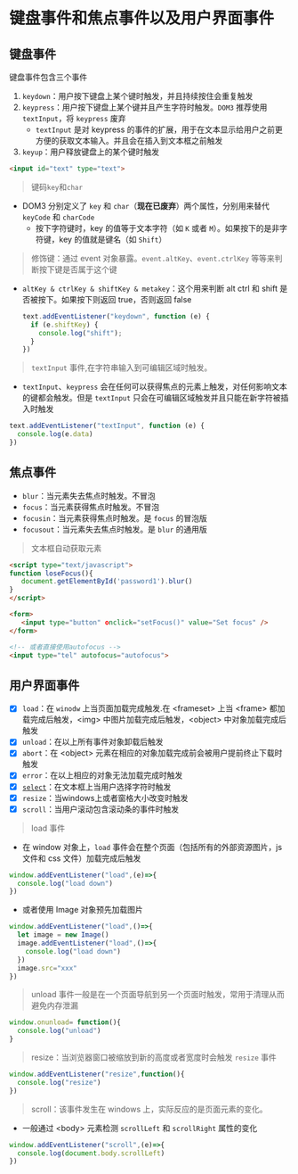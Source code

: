 # 键盘事件和焦点事件以及用户界面事件

## 键盘事件

键盘事件包含三个事件

1. `keydown`：用户按下键盘上某个键时触发，并且持续按住会重复触发
2. `keypress`：用户按下键盘上某个键并且产生字符时触发。`DOM3` 推荐使用 `textInput`，将 `keypress` 废弃
   * `textInput` 是对 keypress 的事件的扩展，用于在文本显示给用户之前更方便的获取文本输入。并且会在插入到文本框之前触发
3. `keyup`：用户释放键盘上的某个键时触发

```html
<input id="text" type="text">
```

> 键码`key`和`char`

* DOM3 分别定义了 `key` 和 `char`（**现在已废弃**）两个属性，分别用来替代 `keyCode` 和 `charCode`
  * 按下字符键时，key 的值等于文本字符（如 `K` 或者 `M`）。如果按下的是非字符键，key 的值就是键名（如 `Shift`）

> 修饰键：通过 event 对象暴露。`event.altKey`、`event.ctrlKey` 等等来判断按下键是否属于这个键

* `altKey & ctrlKey & shiftKey & metakey`：这个用来判断 alt ctrl 和 shift 是否被按下。如果按下则返回 true，否则返回 false

   ```js
   text.addEventListener("keydown", function (e) {
     if (e.shiftKey) {
       console.log("shift");
     }
   })
   ```

> `textInput` 事件,在字符串输入到可编辑区域时触发。

* `textInput`、`keypress` 会在任何可以获得焦点的元素上触发，对任何影响文本的键都会触发。但是 `textInput` 只会在可编辑区域触发并且只能在新字符被插入时触发

```js
text.addEventListener("textInput", function (e) {
  console.log(e.data)
})
```

## 焦点事件

* `blur`：当元素失去焦点时触发。不冒泡
* `focus`：当元素获得焦点时触发。不冒泡
* `focusin`：当元素获得焦点时触发。是 `focus` 的冒泡版
* `focusout`：当元素失去焦点时触发。是 `blur` 的通用版

> 文本框自动获取元素

```html
<script type="text/javascript">
function loseFocus(){
   document.getElementById('password1').blur()
}
</script>

<form>
   <input type="button" οnclick="setFocus()" value="Set focus" />
</form>

<!-- 或者直接使用autofocus -->
<input type="tel" autofocus="autofocus">
```

## 用户界面事件

* [x] `load`：在 `winodw` 上当页面加载完成触发.在 \<frameset> 上当 \<frame> 都加载完成后触发，\<img> 中图片加载完成后触发，\<object> 中对象加载完成后触发
* [x] `unload`：在以上所有事件对象卸载后触发
* [x] `abort`：在 \<object> 元素在相应的对象加载完成前会被用户提前终止下载时触发
* [x] `error`：在以上相应的对象无法加载完成时触发
* [x] [`select`](../form/文本框编程.md#选择文本)：在文本框上当用户选择字符时触发
* [x] `resize`：当windows上或者窗格大小改变时触发
* [x] `scroll`：当用户滚动包含滚动条的事件时触发

>load 事件

* 在 window 对象上，`load` 事件会在整个页面（包括所有的外部资源图片，js 文件和 css 文件）加载完成后触发

```js
window.addEventListener("load",(e)=>{
  console.log("load down")
})
```

* 或者使用 Image 对象预先加载图片

```js
window.addEventListener("load",()=>{
  let image = new Image()
  image.addEventListener("load",()=>{
    console.log("load down")
  })
  image.src="xxx"
})
```

> unload 事件一般是在一个页面导航到另一个页面时触发，常用于清理从而避免内存泄漏

```js
window.onunload= function(){
  console.log("unload")
}
```

> resize：当浏览器窗口被缩放到新的高度或者宽度时会触发 `resize` 事件

```js
window.addEventListener("resize",function(){
  console.log("resize")
})
```

>scroll：该事件发生在 windows 上，实际反应的是页面元素的变化。

* 一般通过 \<body> 元素检测 `scrollLeft` 和 `scrollRight` 属性的变化

```js
window.addEventListener("scroll",(e)=>{
  console.log(document.body.scrollLeft)
})
```
